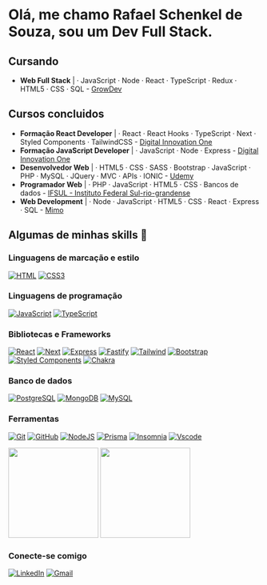 # Olá, me chamo Rafael Schenkel de Souza, sou um Dev Full Stack.

## Cursando

- **Web Full Stack** | · JavaScript · Node · React · TypeScript · Redux · HTML5 · CSS · SQL - [GrowDev](https://www.growdev.com.br/formacoes/desenvolvimento-web-full-stack)
  
## Cursos concluidos

- **Formação React Developer** | · React · React Hooks · TypeScript · Next · Styled Components · TailwindCSS - [Digital Innovation One](https://www.dio.me/bootcamp/formacao-react-developer)
- **Formação JavaScript Developer** | · JavaScript · Node · Express - [Digital Innovation One](https://www.dio.me/bootcamp/formacao-javascript-developer)
- **Desenvolvedor Web** | · HTML5 · CSS · SASS · Bootstrap · JavaScript · PHP · MySQL · JQuery · MVC · APIs · IONIC - [Udemy](https://www.udemy.com/course/web-completo/?couponCode=JUST4U02223)
- **Programador Web** | · PHP · JavaScript · HTML5 · CSS · Bancos de dados - [IFSUL - Instituto Federal Sul-rio-grandense](https://www.ifsul.edu.br/)
- **Web Development** | · Node · JavaScript · HTML5 · CSS · React · Express · SQL - [Mimo](https://mimo.org/)

## Algumas de minhas skills 🚀

### Linguagens de marcação e estilo

[![HTML](https://img.shields.io/badge/HTML5-E34F26?style=for-the-badge&logo=html5&logoColor=white)](https://developer.mozilla.org/pt-BR/docs/Web/HTML)
[![CSS3](https://img.shields.io/badge/CSS3-1572B6?style=for-the-badge&logo=css3&logoColor=white)](https://developer.mozilla.org/pt-BR/docs/Web/CSS)

### Linguagens de programação

[![JavaScript](https://img.shields.io/badge/JavaScript-F7DF1E?style=for-the-badge&logo=javascript&logoColor=black)](https://developer.mozilla.org/pt-BR/docs/Web/JavaScript)
[![TypeScript](https://img.shields.io/badge/TypeScript-007ACC?style=for-the-badge&logo=typescript&logoColor=white)](https://www.typescriptlang.org/)

### Bibliotecas e Frameworks

[![React](https://img.shields.io/badge/React-20232A?style=for-the-badge&logo=react&logoColor=61DAFB)](https://react.dev/)
[![Next](https://img.shields.io/badge/Next-black?style=for-the-badge&logo=next.js&logoColor=000000&color=dddddd)](https://nextjs.org/)
[![Express](https://img.shields.io/badge/express.js-%23404d59.svg?style=for-the-badge&logo=express&logoColor=%2361DAFB)](https://developer.mozilla.org/pt-BR/docs/Learn/Server-side/Express_Nodejs)
[![Fastify](https://img.shields.io/badge/fastify-%23000000.svg?style=for-the-badge&logo=fastify&logoColor=white)](https://fastify.dev/)
[![Tailwind](https://img.shields.io/badge/tailwindcss-%2338B2AC.svg?style=for-the-badge&logo=tailwind-css&logoColor=0088dd&color=001122)](https://tailwindcss.com/)
[![Bootstrap](https://img.shields.io/badge/-boostrap-0D1117?style=for-the-badge&logo=bootstrap&color=220077)](https://getbootstrap.com/)
[![Styled Components](https://img.shields.io/badge/styled--components-DB7093?style=for-the-badge&logo=styled-components&logoColor=white)](https://styled-components.com/)
[![Chakra](https://img.shields.io/badge/chakra-%234ED1C5.svg?style=for-the-badge&logo=chakraui&logoColor=white)](https://v2.chakra-ui.com/)

### Banco de dados

[![PostgreSQL](https://img.shields.io/badge/PostgreSQL-000?style=for-the-badge&logo=postgresql&logoColor=white&color=0088dd)](https://www.postgresql.org/)
[![MongoDB](https://img.shields.io/badge/MongoDB-%234ea94b.svg?style=for-the-badge&logo=mongodb&logoColor=white)](https://www.mongodb.com/pt-br)
[![MySQL](https://img.shields.io/badge/MySQL-00000F?style=for-the-badge&logo=mysql&logoColor=white&color=0066ee)](https://www.mysql.com/)

### Ferramentas

[![Git](https://img.shields.io/badge/GIT-E44C30?style=for-the-badge&logo=git&logoColor=white)](https://git-scm.com/)
[![GitHub](https://img.shields.io/badge/GitHub-100000?style=for-the-badge&logo=github&logoColor=white&color=001122)](https://github.com/rafaschenkel)
[![NodeJS](https://img.shields.io/badge/node.js-6DA55F?style=for-the-badge&logo=node.js&logoColor=white)](https://nodejs.org/pt)
[![Prisma](https://img.shields.io/badge/Prisma-3982CE?style=for-the-badge&logo=Prisma&logoColor=white)](https://www.prisma.io/)
[![Insomnia](https://img.shields.io/badge/Insomnia-black?style=for-the-badge&logo=insomnia&logoColor=5849BE)](https://insomnia.rest/)
[![Vscode](https://img.shields.io/badge/Vscode-007ACC?style=for-the-badge&logo=visual-studio-code&logoColor=white)](https://code.visualstudio.com/)

<div>
 <img height="180px" src="https://github-readme-stats.vercel.app/api?username=rafaschenkel&show_icons=true&icon_color=c004fd&text_color=CCCCCC&title_color=00FF00&bg_color=30,000000,000055&border_color=00FF00&border_radius=15"/> <img height="180px" src="https://github-readme-stats.vercel.app/api/top-langs/?username=rafaschenkel&layout=compact&icon_color=c004fd&text_color=CCCCCC&title_color=00FF00&bg_color=30,000000,000055&border_color=00FF00&border_radius=15"/> 
</div>

### Conecte-se comigo

[![LinkedIn](https://img.shields.io/badge/-LinkedIn-%230077B5?style=for-the-badge&logo=linkedin&logoColor=white)](https://www.linkedin.com/in/rafaschenkeldev/)
[![Gmail](https://img.shields.io/badge/-Gmail-%23333?style=for-the-badge&logo=gmail&color=red&logoColor=white)](mailto:rafaschenkel.dev@gmail.com)

